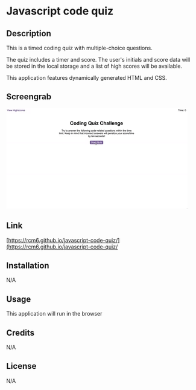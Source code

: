 # Javascript code quiz

## Description
This is a timed coding quiz with multiple-choice questions.

The quiz includes a timer and score. The user's initials and score data will be stored in the local storage and a list of high scores will be available.

This application features dynamically generated HTML and CSS.

## Screengrab
![Project Screenshot](/08-web-apis-challenge-demo.gif?raw=true)

## Link
[https://rcm6.github.io/javascript-code-quiz/](https://rcm6.github.io/javascript-code-quiz/

## Installation
N/A

## Usage
This application will run in the browser

## Credits
N/A

## License
N/A
